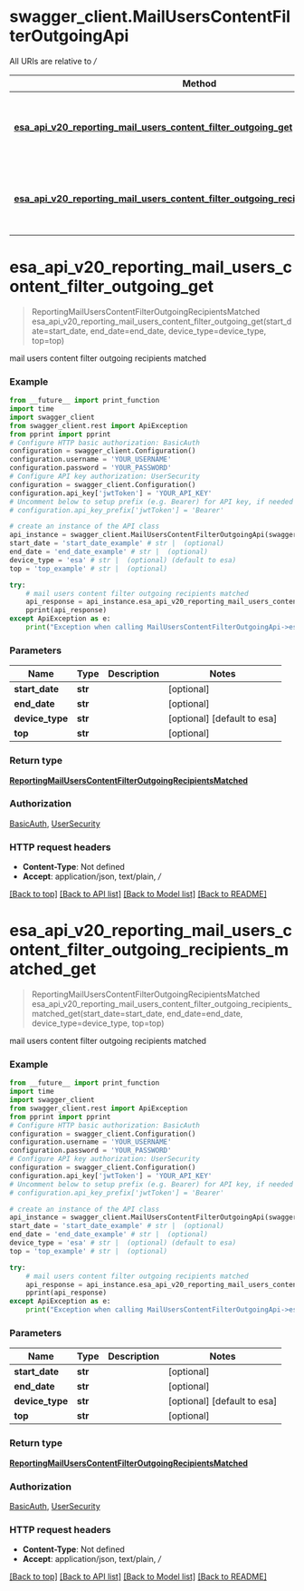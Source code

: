 # swagger_client.MailUsersContentFilterOutgoingApi

All URIs are relative to */*

Method | HTTP request | Description
------------- | ------------- | -------------
[**esa_api_v20_reporting_mail_users_content_filter_outgoing_get**](MailUsersContentFilterOutgoingApi.md#esa_api_v20_reporting_mail_users_content_filter_outgoing_get) | **GET** /esa/api/v2.0/reporting/mail_users_content_filter_outgoing | mail users content filter outgoing recipients matched
[**esa_api_v20_reporting_mail_users_content_filter_outgoing_recipients_matched_get**](MailUsersContentFilterOutgoingApi.md#esa_api_v20_reporting_mail_users_content_filter_outgoing_recipients_matched_get) | **GET** /esa/api/v2.0/reporting/mail_users_content_filter_outgoing/recipients_matched | mail users content filter outgoing recipients matched

# **esa_api_v20_reporting_mail_users_content_filter_outgoing_get**
> ReportingMailUsersContentFilterOutgoingRecipientsMatched esa_api_v20_reporting_mail_users_content_filter_outgoing_get(start_date=start_date, end_date=end_date, device_type=device_type, top=top)

mail users content filter outgoing recipients matched

### Example
```python
from __future__ import print_function
import time
import swagger_client
from swagger_client.rest import ApiException
from pprint import pprint
# Configure HTTP basic authorization: BasicAuth
configuration = swagger_client.Configuration()
configuration.username = 'YOUR_USERNAME'
configuration.password = 'YOUR_PASSWORD'
# Configure API key authorization: UserSecurity
configuration = swagger_client.Configuration()
configuration.api_key['jwtToken'] = 'YOUR_API_KEY'
# Uncomment below to setup prefix (e.g. Bearer) for API key, if needed
# configuration.api_key_prefix['jwtToken'] = 'Bearer'

# create an instance of the API class
api_instance = swagger_client.MailUsersContentFilterOutgoingApi(swagger_client.ApiClient(configuration))
start_date = 'start_date_example' # str |  (optional)
end_date = 'end_date_example' # str |  (optional)
device_type = 'esa' # str |  (optional) (default to esa)
top = 'top_example' # str |  (optional)

try:
    # mail users content filter outgoing recipients matched
    api_response = api_instance.esa_api_v20_reporting_mail_users_content_filter_outgoing_get(start_date=start_date, end_date=end_date, device_type=device_type, top=top)
    pprint(api_response)
except ApiException as e:
    print("Exception when calling MailUsersContentFilterOutgoingApi->esa_api_v20_reporting_mail_users_content_filter_outgoing_get: %s\n" % e)
```

### Parameters

Name | Type | Description  | Notes
------------- | ------------- | ------------- | -------------
 **start_date** | **str**|  | [optional] 
 **end_date** | **str**|  | [optional] 
 **device_type** | **str**|  | [optional] [default to esa]
 **top** | **str**|  | [optional] 

### Return type

[**ReportingMailUsersContentFilterOutgoingRecipientsMatched**](ReportingMailUsersContentFilterOutgoingRecipientsMatched.md)

### Authorization

[BasicAuth](../README.md#BasicAuth), [UserSecurity](../README.md#UserSecurity)

### HTTP request headers

 - **Content-Type**: Not defined
 - **Accept**: application/json, text/plain, */*

[[Back to top]](#) [[Back to API list]](../README.md#documentation-for-api-endpoints) [[Back to Model list]](../README.md#documentation-for-models) [[Back to README]](../README.md)

# **esa_api_v20_reporting_mail_users_content_filter_outgoing_recipients_matched_get**
> ReportingMailUsersContentFilterOutgoingRecipientsMatched esa_api_v20_reporting_mail_users_content_filter_outgoing_recipients_matched_get(start_date=start_date, end_date=end_date, device_type=device_type, top=top)

mail users content filter outgoing recipients matched

### Example
```python
from __future__ import print_function
import time
import swagger_client
from swagger_client.rest import ApiException
from pprint import pprint
# Configure HTTP basic authorization: BasicAuth
configuration = swagger_client.Configuration()
configuration.username = 'YOUR_USERNAME'
configuration.password = 'YOUR_PASSWORD'
# Configure API key authorization: UserSecurity
configuration = swagger_client.Configuration()
configuration.api_key['jwtToken'] = 'YOUR_API_KEY'
# Uncomment below to setup prefix (e.g. Bearer) for API key, if needed
# configuration.api_key_prefix['jwtToken'] = 'Bearer'

# create an instance of the API class
api_instance = swagger_client.MailUsersContentFilterOutgoingApi(swagger_client.ApiClient(configuration))
start_date = 'start_date_example' # str |  (optional)
end_date = 'end_date_example' # str |  (optional)
device_type = 'esa' # str |  (optional) (default to esa)
top = 'top_example' # str |  (optional)

try:
    # mail users content filter outgoing recipients matched
    api_response = api_instance.esa_api_v20_reporting_mail_users_content_filter_outgoing_recipients_matched_get(start_date=start_date, end_date=end_date, device_type=device_type, top=top)
    pprint(api_response)
except ApiException as e:
    print("Exception when calling MailUsersContentFilterOutgoingApi->esa_api_v20_reporting_mail_users_content_filter_outgoing_recipients_matched_get: %s\n" % e)
```

### Parameters

Name | Type | Description  | Notes
------------- | ------------- | ------------- | -------------
 **start_date** | **str**|  | [optional] 
 **end_date** | **str**|  | [optional] 
 **device_type** | **str**|  | [optional] [default to esa]
 **top** | **str**|  | [optional] 

### Return type

[**ReportingMailUsersContentFilterOutgoingRecipientsMatched**](ReportingMailUsersContentFilterOutgoingRecipientsMatched.md)

### Authorization

[BasicAuth](../README.md#BasicAuth), [UserSecurity](../README.md#UserSecurity)

### HTTP request headers

 - **Content-Type**: Not defined
 - **Accept**: application/json, text/plain, */*

[[Back to top]](#) [[Back to API list]](../README.md#documentation-for-api-endpoints) [[Back to Model list]](../README.md#documentation-for-models) [[Back to README]](../README.md)

